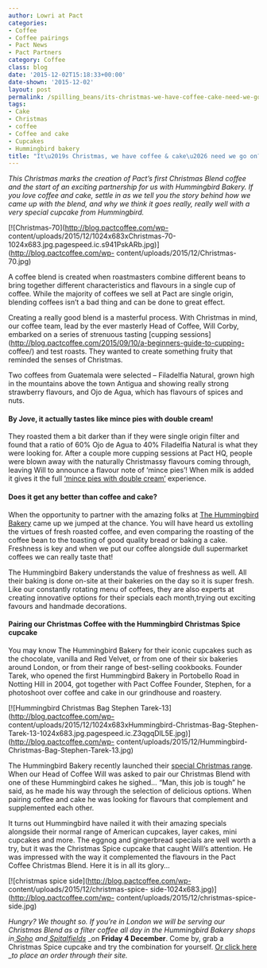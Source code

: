 ```yaml
---
author: Lowri at Pact
categories:
- Coffee
- Coffee pairings
- Pact News
- Pact Partners
category: Coffee
class: blog
date: '2015-12-02T15:18:33+00:00'
date-shown: '2015-12-02'
layout: post
permalink: /spilling_beans/its-christmas-we-have-coffee-cake-need-we-go-on
tags:
- Cake
- Christmas
- coffee
- Coffee and cake
- Cupcakes
- Hummingbird bakery
title: "It\u2019s Christmas, we have coffee & cake\u2026 need we go on?"
---
```


_This Christmas marks the creation of Pact’s first Christmas Blend coffee and
the start of an exciting partnership for us with Hummingbird Bakery. If you
love coffee and cake, settle in as we tell you the story behind how we came up
with the blend, and why we think it goes really, really well with a very
special cupcake from Hummingbird._

[![Christmas-70](http://blog.pactcoffee.com/wp-
content/uploads/2015/12/1024x683xChristmas-70-1024x683.jpg.pagespeed.ic.s941PskARb.jpg)](http://blog.pactcoffee.com/wp-
content/uploads/2015/12/Christmas-70.jpg)

A coffee blend is created when roastmasters combine different beans to bring
together different characteristics and flavours in a single cup of coffee.
While the majority of coffees we sell at Pact are single origin, blending
coffees isn’t a bad thing and can be done to great effect.

Creating a really good blend is a masterful process. With Christmas in mind,
our coffee team, lead by the ever masterly Head of Coffee, Will Corby,
embarked on a series of strenuous tasting [cupping
sessions](http://blog.pactcoffee.com/2015/09/10/a-beginners-guide-to-cupping-
coffee/) and test roasts. They wanted to create something fruity that reminded
the senses of Christmas.

Two coffees from Guatemala were selected – Filadelfia Natural, grown high in
the mountains above the town Antigua and showing really strong strawberry
flavours, and Ojo de Agua, which has flavours of spices and nuts.

####

#### By Jove, it actually tastes like mince pies with double cream!

They roasted them a bit darker than if they were single origin filter and
found that a ratio of 60% Ojo de Agua to 40% Filadelfia Natural is what they
were looking for. After a couple more cupping sessions at Pact HQ, people were
blown away with the naturally Christmassy flavours coming through, leaving
Will to announce a flavour note of ‘mince pies’! When milk is added it gives
it the full [‘mince pies with double
cream’](https://www.pactcoffee.com/coffees/christmas-blend) experience.

#### Does it get any better than coffee and cake?

When the opportunity to partner with the amazing folks at [The Hummingbird
Bakery](https://hummingbirdbakery.com/) came up we jumped at the chance. You
will have heard us extolling the virtues of fresh roasted coffee, and even
comparing the roasting of the coffee bean to the toasting of good quality
bread or baking a cake. Freshness is key and when we put our coffee alongside
dull supermarket coffees we can really taste that!

The Hummingbird Bakery understands the value of freshness as well. All their
baking is done on-site at their bakeries on the day so it is super fresh. Like
our constantly rotating menu of coffees, they are also experts at creating
innovative options for their specials each month,trying out exciting favours
and handmade decorations.

#### Pairing our Christmas Coffee with the Hummingbird Christmas Spice cupcake

You may know The Hummingbird Bakery for their iconic cupcakes such as the
chocolate, vanilla and Red Velvet, or from one of their six bakeries around
London, or from their range of best-selling cookbooks. Founder Tarek, who
opened the first Hummingbird Bakery in Portobello Road in Notting Hill in
2004, got together with Pact Coffee Founder, Stephen, for a photoshoot over
coffee and cake in our grindhouse and roastery.

[![Hummingbird Christmas Bag Stephen Tarek-13](http://blog.pactcoffee.com/wp-
content/uploads/2015/12/1024x683xHummingbird-Christmas-Bag-Stephen-
Tarek-13-1024x683.jpg.pagespeed.ic.Z3qgqDlL5E.jpg)](http://blog.pactcoffee.com/wp-
content/uploads/2015/12/Hummingbird-Christmas-Bag-Stephen-Tarek-13.jpg)

The Hummingbird Bakery recently launched their [special Christmas
range](https://hummingbirdbakery.com/order/christmas/). When our Head of
Coffee Will was asked to pair our Christmas Blend with one of these
Hummingbird cakes he sighed… “Man, this job is tough” he said, as he made his
way through the selection of delicious options. When pairing coffee and cake
he was looking for flavours that complement and supplemented each other.

It turns out Hummingbird have nailed it with their amazing specials alongside
their normal range of American cupcakes, layer cakes, mini cupcakes and more.
The eggnog and gingerbread specials are well worth a try, but it was the
Christmas Spice cupcake that caught Will’s attention. He was impressed with
the way it complemented the flavours in the Pact Coffee Christmas Blend. Here
it is in all its glory…

[![christmas spice side](http://blog.pactcoffee.com/wp-
content/uploads/2015/12/christmas-spice-
side-1024x683.jpg)](http://blog.pactcoffee.com/wp-
content/uploads/2015/12/christmas-spice-side.jpg)

_Hungry? We thought so. If you’re in London we will be serving our Christmas
Blend as a filter coffee all day in the Hummingbird Bakery shops in_[
_Soho_](https://hummingbirdbakery.com/our-bakeries/soho/) _and_[
_Spitalfields_](https://hummingbirdbakery.com/our-bakeries/spitalfields/) _on
**Friday 4 December**. Come by, grab a Christmas Spice cupcake and try the
combination for yourself. [Or click
here](https://hummingbirdbakery.com/order/) __to place an order through their
site._
